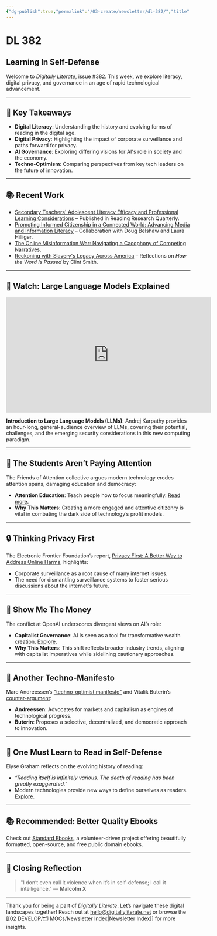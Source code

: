 ```yaml
---
{"dg-publish":true,"permalink":"/03-create/newsletter/dl-382/","title":"Learning In Self-Defense","tags":["literacy","digital-privacy","ai-governance","techno-optimism"]}
---
```



# DL 382

## Learning In Self-Defense

Welcome to _Digitally Literate_, issue #382. This week, we explore literacy, digital privacy, and governance in an age of rapid technological advancement.

---

## 🔖 Key Takeaways
- **Digital Literacy**: Understanding the history and evolving forms of reading in the digital age.
- **Digital Privacy**: Highlighting the impact of corporate surveillance and paths forward for privacy.
- **AI Governance**: Exploring differing visions for AI's role in society and the economy.
- **Techno-Optimism**: Comparing perspectives from key tech leaders on the future of innovation.

---

## 📚 Recent Work
- [Secondary Teachers' Adolescent Literacy Efficacy and Professional Learning Considerations](https://ila.onlinelibrary.wiley.com/doi/10.1002/rrq.521) – Published in Reading Research Quarterly.
- [Promoting Informed Citizenship in a Connected World: Advancing Media and Information Literacy](https://ic4ml.org/journal-article/promoting-informed-citizenship-in-a-connected-world-advancing-media-and-information-literacy/) – Collaboration with Doug Belshaw and Laura Hilliger.
- [The Online Misinformation War: Navigating a Cacophony of Competing Narratives](https://wiobyrne.com/misinformation-war/).
- [Reckoning with Slavery's Legacy Across America](https://wiobyrne.com/how-the-word-is-passed/) – Reflections on _How the Word Is Passed_ by Clint Smith.

---

## 🎥 Watch: Large Language Models Explained

<iframe width="560" height="315" src="https://www.youtube.com/embed/zjkBMFhNj_g?si=JkoPX71MD11yv4dI" title="YouTube video player" frameborder="0" allow="accelerometer; autoplay; clipboard-write; encrypted-media; gyroscope; picture-in-picture; web-share" allowfullscreen></iframe>

**Introduction to Large Language Models (LLMs)**: Andrej Karpathy provides an hour-long, general-audience overview of LLMs, covering their potential, challenges, and the emerging security considerations in this new computing paradigm.

---

## 🧠 The Students Aren’t Paying Attention

The Friends of Attention collective argues modern technology erodes attention spans, damaging education and democracy:
- **Attention Education**: Teach people how to focus meaningfully. [Read more](https://friendsofattention.net/).
- **Why This Matters**: Creating a more engaged and attentive citizenry is vital in combating the dark side of technology’s profit models.

---

## 🔒 Thinking Privacy First

The Electronic Frontier Foundation’s report, [Privacy First: A Better Way to Address Online Harms](https://www.eff.org/wp/privacy-first-better-way-address-online-harms), highlights:
- Corporate surveillance as a root cause of many internet issues.
- The need for dismantling surveillance systems to foster serious discussions about the internet's future.

---

## 💸 Show Me The Money

The conflict at OpenAI underscores divergent views on AI’s role:
- **Capitalist Governance**: AI is seen as a tool for transformative wealth creation. [Explore](https://www.nytimes.com/2023-11-22/technology/openai-board-capitalists.html).
- **Why This Matters**: This shift reflects broader industry trends, aligning with capitalist imperatives while sidelining cautionary approaches.

---

## 📜 Another Techno-Manifesto

Marc Andreessen’s ["techno-optimist manifesto"](https://a16z.com/the-techno-optimist-manifesto/) and Vitalik Buterin’s [counter-argument](https://vitalik.eth.limo/general/2023-11-27/techno_optimism.html):
- **Andreessen**: Advocates for markets and capitalism as engines of technological progress.
- **Buterin**: Proposes a selective, decentralized, and democratic approach to innovation.

---

## 📖 One Must Learn to Read in Self-Defense

Elyse Graham reflects on the evolving history of reading:
- *“Reading itself is infinitely various. The death of reading has been greatly exaggerated.”*
- Modern technologies provide new ways to define ourselves as readers. [Explore](https://elysegraham.com/).

---

## 📚 Recommended: Better Quality Ebooks

Check out [Standard Ebooks](https://standardebooks.org/), a volunteer-driven project offering beautifully formatted, open-source, and free public domain ebooks.

---

## 🌟 Closing Reflection

> "I don’t even call it violence when it’s in self-defense; I call it intelligence." — **Malcolm X**

---

Thank you for being a part of _Digitally Literate_. Let’s navigate these digital landscapes together! Reach out at hello@digitallyliterate.net or browse the [[02 DEVELOP/🗂️ MOCs/Newsletter Index\|Newsletter Index]] for more insights.